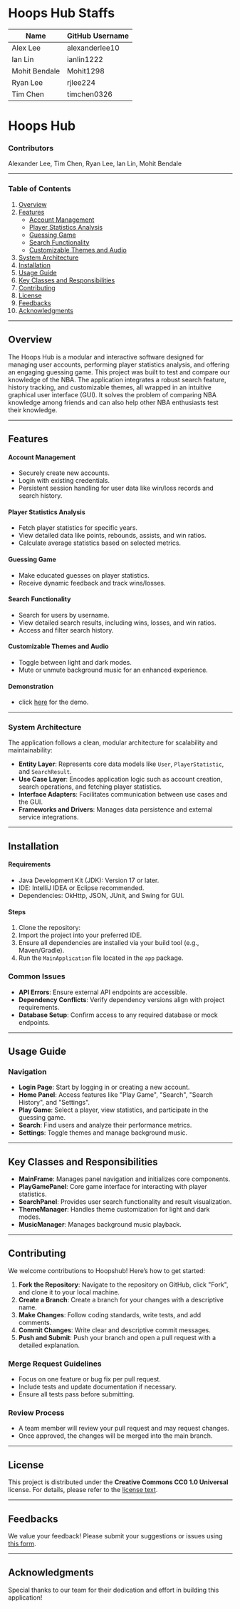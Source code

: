 # Hoops Hub Staffs

| Name           | GitHub Username       |
|----------------|-----------------------|
| Alex Lee       | alexanderlee10        |
| Ian Lin        | ianlin1222            |
| Mohit Bendale  | Mohit1298             |
| Ryan Lee       | rjlee224              |
| Tim Chen       | timchen0326           |

# Hoops Hub

### **Contributors**
Alexander Lee, Tim Chen, Ryan Lee, Ian Lin, Mohit Bendale

---

### **Table of Contents**
1. [Overview](#overview)
2. [Features](#features)
   - [Account Management](#account-management)
   - [Player Statistics Analysis](#player-statistics-analysis)
   - [Guessing Game](#guessing-game)
   - [Search Functionality](#search-functionality)
   - [Customizable Themes and Audio](#customizable-themes-and-audio)
3. [System Architecture](#system-architecture)
4. [Installation](#installation)
5. [Usage Guide](#usage-guide)
6. [Key Classes and Responsibilities](#key-classes-and-responsibilities)
7. [Contributing](#contributing)
8. [License](#license)
9. [Feedbacks](#feedbacks)
10. [Acknowledgments](#acknowledgments)

---

## **Overview**
The Hoops Hub is a modular and interactive software designed for managing user accounts, performing player statistics analysis, and offering an engaging guessing game. This project was built to test and compare our knowledge of the NBA. The application integrates a robust search feature, history tracking, and customizable themes, all wrapped in an intuitive graphical user interface (GUI). It solves the problem of comparing NBA knowledge among friends and can also help other NBA enthusiasts test their knowledge.

---

## **Features**
#### **Account Management**
- Securely create new accounts.
- Login with existing credentials.
- Persistent session handling for user data like win/loss records and search history.

#### **Player Statistics Analysis**
- Fetch player statistics for specific years.
- View detailed data like points, rebounds, assists, and win ratios.
- Calculate average statistics based on selected metrics.

#### **Guessing Game**
- Make educated guesses on player statistics.
- Receive dynamic feedback and track wins/losses.

#### **Search Functionality**
- Search for users by username.
- View detailed search results, including wins, losses, and win ratios.
- Access and filter search history.

#### **Customizable Themes and Audio**
- Toggle between light and dark modes.
- Mute or unmute background music for an enhanced experience.

#### **Demonstration**
- click [here](https://animoto.com/play/u1s0nBFT3jf912YPRhvi1w) for the demo.

---

### **System Architecture**
The application follows a clean, modular architecture for scalability and maintainability:
- **Entity Layer**: Represents core data models like `User`, `PlayerStatistic`, and `SearchResult`.
- **Use Case Layer**: Encodes application logic such as account creation, search operations, and fetching player statistics.
- **Interface Adapters**: Facilitates communication between use cases and the GUI.
- **Frameworks and Drivers**: Manages data persistence and external service integrations.

---

## **Installation**
#### **Requirements**
- Java Development Kit (JDK): Version 17 or later.
- IDE: IntelliJ IDEA or Eclipse recommended.
- Dependencies: OkHttp, JSON, JUnit, and Swing for GUI.

#### **Steps**
1. Clone the repository:
2. Import the project into your preferred IDE.
3. Ensure all dependencies are installed via your build tool (e.g., Maven/Gradle).
4. Run the `MainApplication` file located in the `app` package.

### **Common Issues**
- **API Errors**: Ensure external API endpoints are accessible.
- **Dependency Conflicts**: Verify dependency versions align with project requirements.
- **Database Setup**: Confirm access to any required database or mock endpoints.

---

## Usage Guide

### **Navigation**
- **Login Page**: Start by logging in or creating a new account.
- **Home Panel**: Access features like "Play Game", "Search", "Search History", and "Settings".
- **Play Game**: Select a player, view statistics, and participate in the guessing game.
- **Search**: Find users and analyze their performance metrics.
- **Settings**: Toggle themes and manage background music.

---

## Key Classes and Responsibilities

- **MainFrame**: Manages panel navigation and initializes core components.
- **PlayGamePanel**: Core game interface for interacting with player statistics.
- **SearchPanel**: Provides user search functionality and result visualization.
- **ThemeManager**: Handles theme customization for light and dark modes.
- **MusicManager**: Manages background music playback.

---

## Contributing

We welcome contributions to Hoopshub! Here’s how to get started:

1. **Fork the Repository**: Navigate to the repository on GitHub, click "Fork", and clone it to your local machine.
2. **Create a Branch**: Create a branch for your changes with a descriptive name.
3. **Make Changes**: Follow coding standards, write tests, and add comments.
4. **Commit Changes**: Write clear and descriptive commit messages.
5. **Push and Submit**: Push your branch and open a pull request with a detailed explanation.

### **Merge Request Guidelines**
- Focus on one feature or bug fix per pull request.
- Include tests and update documentation if necessary.
- Ensure all tests pass before submitting.

### **Review Process**
- A team member will review your pull request and may request changes.
- Once approved, the changes will be merged into the main branch.

---

## License

This project is distributed under the **Creative Commons CC0 1.0 Universal** license. For details, please refer to the [license text](https://creativecommons.org/publicdomain/zero/1.0/).

---

## Feedbacks

We value your feedback! Please submit your suggestions or issues using [this form](https://docs.google.com/forms/d/e/1FAIpQLScS_66ZCrhX8Kh9Jc7PPe7rHInrigdtikFToifu5wCCC7QcOg/viewform?usp=sf_link).

---

## Acknowledgments

Special thanks to our team for their dedication and effort in building this application!


